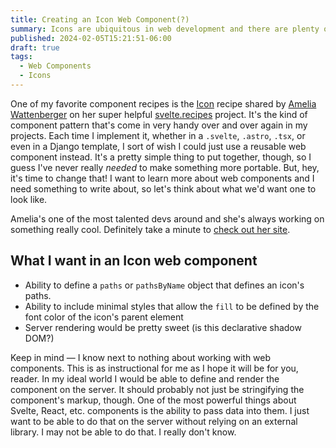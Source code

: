 ```yaml
---
title: Creating an Icon Web Component(?)
summary: Icons are ubiquitous in web development and there are plenty of great examples of icon components for various frameworks. What would building an icon web component from scratch look like?
published: 2024-02-05T15:21:51-06:00
draft: true
tags:
  - Web Components
  - Icons
---
```


One of my favorite component recipes is the [Icon](https://svelte.recipes/components/icon) recipe shared by [Amelia Wattenberger](https://wattenberger.com/) on her super helpful [svelte.recipes](https://svelte.recipes/) project. It's the kind of component pattern that's come in very handy over and over again in my projects. Each time I implement it, whether in a `.svelte`, `.astro`, `.tsx`, or even in a Django template, I sort of wish I could just use a reusable web component instead. It's a pretty simple thing to put together, though, so I guess I've never really _needed_ to make something more portable. But, hey, it's time to change that! I want to learn more about web components and I need something to write about, so let's think about what we'd want one to look like.

<p class="highlight">
  Amelia's one of the most talented devs around and she's always working on something really cool. Definitely take a minute to <a href="https://wattenberger.com" target="_blank">check out her site</a>.
</p>

## What I want in an Icon web component

- Ability to define a `paths` or `pathsByName` object that defines an icon's paths.
- Ability to include minimal styles that allow the `fill` to be defined by the font color of the icon's parent element
- Server rendering would be pretty sweet (is this declarative shadow DOM?)

Keep in mind — I know next to nothing about working with web components. This is as instructional for me as I hope it will be for you, reader. In my ideal world I would be able to define and render the component on the server. It should probably not just be stringifying the component's markup, though. One of the most powerful things about Svelte, React, etc. components is the ability to pass data into them. I just want to be able to do that on the server without relying on an external library. I may not be able to do that. I really don't know.